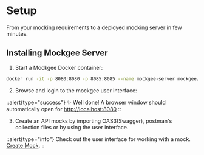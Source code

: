 # Setup

From your mocking requirements to a deployed mocking server in few minutes.

## Installing Mockgee Server

1. Start a Mockgee Docker container:

```bash [docker]
docker run -it -p 8080:8080 -p 8085:8085 --name mockgee-server mockgee/mockgee:latest
```

2. Browse and login to the mockgee user interface:

::alert{type="success"}
✨ Well done! A browser window should automatically open for <http://localhost:8080>
::

3. Create an API mocks by importing OAS3(Swagger), postman's collection files or by using the user interface.

::alert{type="info"}
Check out the user interface for working with a mock. [Create Mock](/introduction/creating-mocks).
::
